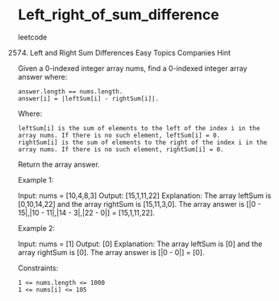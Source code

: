 # Left_right_of_sum_difference
leetcode

2574. Left and Right Sum Differences
Easy
Topics
Companies
Hint

Given a 0-indexed integer array nums, find a 0-indexed integer array answer where:

    answer.length == nums.length.
    answer[i] = |leftSum[i] - rightSum[i]|.

Where:

    leftSum[i] is the sum of elements to the left of the index i in the array nums. If there is no such element, leftSum[i] = 0.
    rightSum[i] is the sum of elements to the right of the index i in the array nums. If there is no such element, rightSum[i] = 0.

Return the array answer.

 

Example 1:

Input: nums = [10,4,8,3]
Output: [15,1,11,22]
Explanation: The array leftSum is [0,10,14,22] and the array rightSum is [15,11,3,0].
The array answer is [|0 - 15|,|10 - 11|,|14 - 3|,|22 - 0|] = [15,1,11,22].

Example 2:

Input: nums = [1]
Output: [0]
Explanation: The array leftSum is [0] and the array rightSum is [0].
The array answer is [|0 - 0|] = [0].

 

Constraints:

    1 <= nums.length <= 1000
    1 <= nums[i] <= 105

